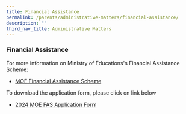 ```yaml
---
title: Financial Assistance
permalink: /parents/administrative-matters/financial-assistance/
description: ""
third_nav_title: Administrative Matters
---
```

### Financial Assistance


For more information on Ministry of Educations's Financial Assistance Scheme:
* [MOE Financial Assistance Scheme](https://www.moe.gov.sg/financial-matters/financial-assistance)

To download the application form, please click on link below

* [2024 MOE FAS Application Form](/files/2024%20moe%20fas%20application%20form.pdf)